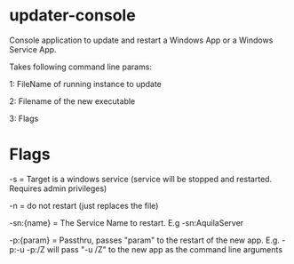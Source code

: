 # updater-console

Console application to update and restart a Windows App or a Windows Service App.

Takes following command line params:

1: FileName of running instance to update

2: Filename of the new executable

3: Flags

# Flags

 -s = Target is a windows service (service will be stopped and restarted.  Requires admin privileges)

 -n = do not restart (just replaces the file)
 
 -sn:{name} = The Service Name to restart. E.g -sn:AquilaServer
 
 -p:{param} = Passthru, passes "param" to the restart of the new app.  E.g. -p:-u -p:/Z will pass "-u /Z" to the new app as the command line arguments


